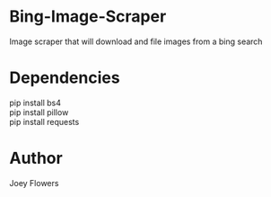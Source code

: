 # Bing-Image-Scraper
Image scraper that will download and file images from a bing search

# Dependencies 
pip install bs4<br>
pip install pillow<br>
pip install requests<br>

# Author
Joey Flowers
